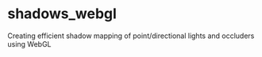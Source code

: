 # shadows_webgl
Creating efficient shadow mapping of point/directional lights and occluders using WebGL
